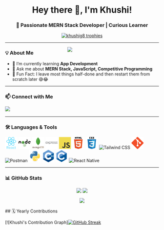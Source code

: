 <h1 align="center">Hey there 👋, I'm Khushi!</h1>
<h3 align="center">🚀 Passionate MERN Stack Developer | Curious Learner</h3>

<p align="center">
  <a href="https://github.com/khushig8">
    <img src="https://github-profile-trophy.vercel.app/?username=khushig8&theme=onedark&margin-w=15&margin-h=15" alt="khushig8 trophies" />
  </a>
</p>

---

<img align="right" src="/img/Coding image.gif" width="300"/>

### 💡 About Me

- 🔭 I’m currently learning **App Development**
- 💬 Ask me about **MERN Stack, JavaScript, Competitive Programming**
- 🎯 Fun Fact: I leave most things half-done and then restart them from scratch later 😅😂

---

### 📫 Connect with Me

<p>
  <a href="https://www.linkedin.com/in/khushigarg123" target="_blank">
    <img src="https://raw.githubusercontent.com/rahuldkjain/github-profile-readme-generator/master/src/images/icons/Social/linked-in-alt.svg" width="30" />
  </a>
</p>

---

### 🛠️ Languages & Tools

<p align="left">
  <!-- Use icons in 2-3 lines for readability -->
  <img src="https://raw.githubusercontent.com/devicons/devicon/master/icons/react/react-original-wordmark.svg" width="40" alt="React" />
  <img src="https://raw.githubusercontent.com/devicons/devicon/master/icons/nodejs/nodejs-original-wordmark.svg" width="40" alt="Node.js" />
  <img src="https://raw.githubusercontent.com/devicons/devicon/master/icons/mongodb/mongodb-original-wordmark.svg" width="40" alt="MongoDB" />
  <img src="https://raw.githubusercontent.com/devicons/devicon/master/icons/express/express-original-wordmark.svg" width="40" alt="Express" />
  <img src="https://raw.githubusercontent.com/devicons/devicon/master/icons/javascript/javascript-original.svg" width="40" alt="JavaScript" />
  <img src="https://raw.githubusercontent.com/devicons/devicon/master/icons/html5/html5-original-wordmark.svg" width="40" alt="HTML" />
  <img src="https://raw.githubusercontent.com/devicons/devicon/master/icons/css3/css3-original-wordmark.svg" width="40" alt="CSS" />
  <img src="https://www.vectorlogo.zone/logos/tailwindcss/tailwindcss-icon.svg" width="40" alt="Tailwind CSS" />
  <img src="https://raw.githubusercontent.com/devicons/devicon/master/icons/git/git-original.svg" width="40" alt="Git" />
  <img src="https://www.vectorlogo.zone/logos/getpostman/getpostman-icon.svg" width="40" alt="Postman" />
  <img src="https://raw.githubusercontent.com/devicons/devicon/master/icons/python/python-original.svg" width="40" alt="Python" />
  <img src="https://raw.githubusercontent.com/devicons/devicon/master/icons/cplusplus/cplusplus-original.svg" width="40" alt="C++" />
  <img src="https://raw.githubusercontent.com/devicons/devicon/master/icons/c/c-original.svg" width="40" alt="C" />
  <img src="https://reactnative.dev/img/header_logo.svg" width="40" alt="React Native" />
</p>

---

### 📊 GitHub Stats

<p align="center">
  <img src="https://github-readme-stats.vercel.app/api?username=khushig8&theme=radical&show_icons=true" width="47%" />
  <img src="https://github-readme-streak-stats.herokuapp.com?user=khushig8&theme=radical" width="47%" />
</p>

<p align="center">
  <img src="https://github-readme-stats.vercel.app/api/top-langs/?username=khushig8&layout=compact&hide=css,typescript&theme=radical" width="50%" />
</p>
## 🗓️ Yearly Contributions

[![Khushi's Contribution Graph][![GitHub Streak](https://github-readme-streak-stats.herokuapp.com?user=khushig8&theme=monokai)](https://git.io/streak-stats)
